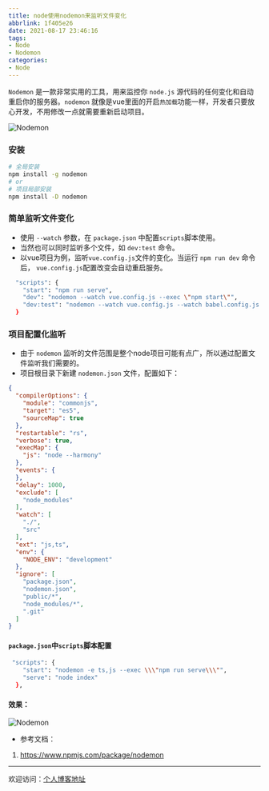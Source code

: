 ```yaml
---
title: node使用nodemon来监听文件变化
abbrlink: 1f405e26
date: 2021-08-17 23:46:16
tags:
- Node
- Nodemon
categories:
- Node
---
```


`Nodemon` 是一款非常实用的工具，用来监控你 `node.js` 源代码的任何变化和自动重启你的服务器。`nodemon` 就像是vue里面的开启`热加载`功能一样，开发者只要放心开发，不用修改一点就需要重新启动项目。

![Nodemon](https://tiven.cn/static/img/img-nodemon-01-Bl6y7QdY1zoRK4LDD4UhT.jpg)

[//]: # (<!-- more -->)

### 安装

```bash
# 全局安装
npm install -g nodemon
# or
# 项目局部安装
npm install -D nodemon
```

### 简单监听文件变化

* 使用 `--watch` 参数，在 `package.json` 中配置`scripts`脚本使用。
* 当然也可以同时监听多个文件，如 `dev:test` 命令。
* 以vue项目为例，监听`vue.config.js`文件的变化。当运行 `npm run dev` 命令后， `vue.config.js`配置改变会自动重启服务。

```bash
  "scripts": {
    "start": "npm run serve",
    "dev": "nodemon --watch vue.config.js --exec \"npm start\"",
    "dev:test": "nodemon --watch vue.config.js --watch babel.config.js --exec \"npm start\"",
  }
```

### 项目配置化监听

* 由于 `nodemon` 监听的文件范围是整个node项目可能有点广，所以通过配置文件监听我们需要的。
* 项目根目录下新建 `nodemon.json` 文件，配置如下：

```json
{
  "compilerOptions": {
    "module": "commonjs",
    "target": "es5",
    "sourceMap": true
  },
  "restartable": "rs",
  "verbose": true,
  "execMap": {
    "js": "node --harmony"
  },
  "events": {
  },
  "delay": 1000,
  "exclude": [
    "node_modules"
  ],
  "watch": [
    "./",
    "src"
  ],
  "ext": "js,ts",
  "env": {
    "NODE_ENV": "development"
  },
  "ignore": [
    "package.json",
    "nodemon.json",
    "public/*",
    "node_modules/*",
    ".git"
  ]
}
```

#### `package.json`中`scripts`脚本配置

```bash
 "scripts": {
    "start": "nodemon -e ts,js --exec \\\"npm run serve\\\"",
    "serve": "node index"
  },
```

#### 效果：

![Nodemon](https://tiven.cn/static/img/img-nodemon-02-r8CLDYa-REa76LVjuLwFl.jpg)

* 参考文档：
1. https://www.npmjs.com/package/nodemon

---

欢迎访问：[个人博客地址](https://tiven.cn/p/1f405e26/ "天問博客")
